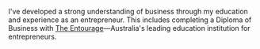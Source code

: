 I've developed a strong understanding of business through my education and
experience as an entrepreneur. This includes completing a Diploma of Business
with [The Entourage](https://www.the-entourage.edu.au/)—Australia's leading
education institution for entrepreneurs.
